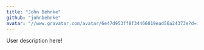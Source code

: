 ```yaml
---
title: "John Behnke"
github: "johnbehnke"
avatar: "//www.gravatar.com/avatar/6e47d953ff8f34466019ead56a24373e?d=identicon"
---
```


User description here!
